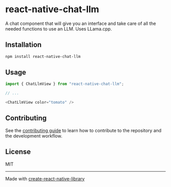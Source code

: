 # react-native-chat-llm

A chat component that will give you an interface and take care of all the needed functions to use an LLM. Uses LLama.cpp.


## Installation

```sh
npm install react-native-chat-llm
```

## Usage


```js
import { ChatLlmView } from "react-native-chat-llm";

// ...

<ChatLlmView color="tomato" />
```


## Contributing

See the [contributing guide](CONTRIBUTING.md) to learn how to contribute to the repository and the development workflow.

## License

MIT

---

Made with [create-react-native-library](https://github.com/callstack/react-native-builder-bob)
